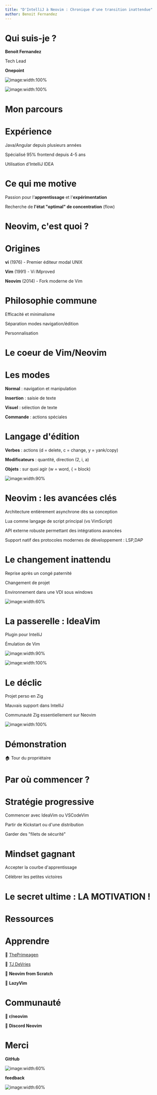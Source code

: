 ```yaml
---
title: "D'IntelliJ à Neovim : Chronique d'une transition inattendue"
author: Benoit Fernandez
---
```


Qui suis-je ?
===
<!-- column_layout: [1, 3, 2, 1] -->

<!-- column: 1 -->

<!-- new_lines: 2 -->

**Benoit Fernandez**

Tech Lead

**Onepoint**

![image:width:100%](onepoint.png)
<!-- column: 2 -->

<!-- new_lines: 2 -->
![image:width:100%](moi.jpg)

<!-- reset_layout -->

<!-- end_slide -->

Mon parcours
===
<!-- pause -->
<!-- column_layout: [1, 1] -->

<!-- column: 0 -->
# Expérience
<!-- pause -->
<span style="color: palette:red">Java/Angular</span> depuis plusieurs années
<!-- pause -->
Spécialisé 95% frontend depuis 4-5 ans
<!-- pause -->
Utilisation d'IntelliJ IDEA
<!-- pause -->

<!-- column: 1 -->
# Ce qui me motive
<!-- pause -->
Passion pour l'**apprentissage** et l'**expérimentation**
<!-- pause -->
Recherche de **l'état "optimal" de concentration** (flow)
<!-- reset_layout -->

<!-- end_slide -->

Neovim, c'est quoi ?
===

<!-- pause -->
<!-- column_layout: [1, 1] -->

<!-- column: 0 -->
# Origines
<!-- pause -->
**vi** (1976) - Premier éditeur modal UNIX
<!-- pause -->
**Vim** (1991) - Vi IMproved
<!-- pause -->
**Neovim** (2014) - Fork moderne de Vim
<!-- pause -->

<!-- column: 1 -->
# Philosophie commune
<!-- pause -->
Efficacité et minimalisme
<!-- pause -->
Séparation modes navigation/édition
<!-- pause -->
Personnalisation

<!-- 
speaker_note: |
  Vi a été créé par Bill Joy en 1976, intégré dans tous les systèmes UNIX.
  Vim (Vi IMproved) ajoute de nombreuses fonctionnalités essentielles :
  - Édition multi-fichiers et multi-fenêtres
  - Annulation multi-niveaux (undo/redo)
  - Coloration syntaxique avancée
  - Complétion intelligente
  - Recherche avec expressions régulières
  - Macros et automatisation
  - Configuration via vimrc
  - Extensible via plugins (VimL/VimScript)
  - Initialement développé pour AmigaOs, d'où son support multi-plateformes amélioré
  - Prise en charge de nombreux encodages
-->

<!-- end_slide -->

Le coeur de Vim/Neovim
===

<!-- new_lines: 1 -->
<!-- pause -->
<!-- column_layout: [1, 1] -->

<!-- column: 0 -->

# Les modes

<!-- pause -->
**Normal** : navigation et manipulation
<!-- pause -->
**Insertion** : saisie de texte

<!-- pause -->
**Visuel** : sélection de texte

<!-- pause -->
**Commande** : actions spéciales

<!-- column: 1 -->
<!-- pause -->
# Langage d'édition

<!-- pause -->
**Verbes** : actions (d = delete, c = change, y = yank/copy)

<!-- pause -->

**Modificateurs** : quantité, direction (2, i, a)

<!-- pause -->
**Objets** : sur quoi agir (w = word, { = block)

<!-- end_slide -->

![image:width:90%](vim_cheat_sheet.png)
<!-- end_slide -->

Neovim : les avancées clés
===

<!-- new_lines: 1 -->
<!-- pause -->
Architecture entièrement asynchrone dès sa conception
<!-- pause -->
Lua comme langage de script principal (vs VimScript)
<!-- pause -->
API externe robuste permettant des intégrations avancées
<!-- pause -->
Support natif des protocoles modernes de développement : LSP,DAP

<!-- speaker_note: |
Neovim apporte des améliorations majeures à Vim :
- Architecture moderne avec API asynchrone
- Support natif des Language Server Protocols (LSP) pour l'auto-complétion, la navigation, etc.
- Support du Debug Adapter Protocol (DAP) pour le débogage
- Terminal intégré
- Interface graphique détachable (GUI)
- Meilleure gestion des événements et des tâches en arrière-plan
- Communauté très active et innovante
- Configuration plus simple et plus puissante en Lua
- Architecture asynchrone native (plus complète que celle ajoutée à Vim 8)
- Meilleure intégration avec les outils modernes de développement
-->

<!-- end_slide -->
Le changement inattendu
===

<!-- new_lines: 2 -->
<!-- column_layout: [1, 1] -->

<!-- column: 0 -->

<!-- pause -->
Reprise après un congé paternité
<!-- pause -->
Changement de projet
<!-- pause -->
Environnement dans une VDI sous windows
<!-- pause -->

<!-- column: 1 -->

![image:width:60%](among_panik.png)

<!-- end_slide -->

La passerelle : IdeaVim
===

<!-- column_layout: [1, 2] -->

<!-- column: 0 -->

<!-- new_lines: 2 -->
<!-- pause -->
Plugin pour IntelliJ
<!-- pause -->
Émulation de Vim
<!-- pause -->

<!-- column: 1 -->
![image:width:90%](extract-ideavimrc.png)
<!-- end_slide -->

![image:width:100%](vim-productive.png)

<!-- end_slide -->

Le déclic
===

<!-- new_lines: 2 -->
<!-- column_layout: [1, 1] -->
<!-- column: 0 -->
<!-- pause -->
Projet perso en Zig
<!-- pause -->
Mauvais support dans IntelliJ
<!-- pause -->
Communauté Zig essentiellement sur Neovim

<!-- column: 1 -->

<!-- pause -->
![image:width:100%](days_since.png)
<!-- end_slide -->
Démonstration
===

<!-- jump_to_middle -->
🏠 Tour du propriétaire

<!-- end_slide -->

Par où commencer ?
===
<!-- column_layout: [1, 1] -->

<!-- column: 0 -->
# Stratégie progressive
<!-- pause -->
Commencer avec <span style="color: palette:red">IdeaVim</span> ou VSCodeVim
<!-- pause -->
Partir de Kickstart ou d'une distribution
<!-- pause -->
Garder des "filets de sécurité"
<!-- pause -->
<!-- column: 1 -->
# Mindset gagnant
<!-- pause -->
Accepter la courbe d'apprentissage
<!-- pause -->
Célébrer les petites victoires
<!-- pause -->
<!-- reset_layout -->
# Le secret ultime : **LA MOTIVATION !**

<!-- end_slide -->
Ressources
===

<!-- column_layout: [1, 1] -->

<!-- column: 0 -->
# Apprendre

 [ThePrimeagen](@ThePrimeagen)

 [TJ DeVries](@teej_dv)

 **Neovim from Scratch**

󰖟 **LazyVim**

<!-- column: 1 -->
# Communauté

 **r/neovim**

  **Discord Neovim**
<!-- end_slide -->
Merci
===
<!-- column_layout: [1, 1] -->

<!-- column: 0 -->
**GitHub**

![image:width:60%](feedback.png)
<!-- column: 1 -->
**feedback**

![image:width:60%](feedback.png)

